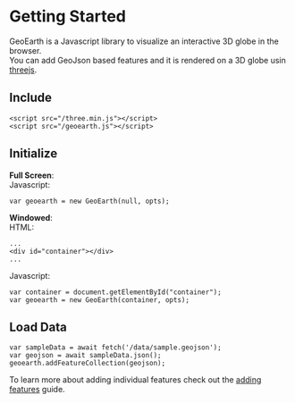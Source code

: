 # Getting Started

GeoEarth is a Javascript library to visualize an interactive 3D globe in the browser.  
You can add GeoJson based features and it is rendered on a 3D globe usin [threejs](https://threejs.org).  

## Include  
```
<script src="/three.min.js"></script>
<script src="/geoearth.js"></script>
```

## Initialize  
**Full Screen**:  
Javascript:
```
var geoearth = new GeoEarth(null, opts);
```

**Windowed**:  
HTML:  
```
...
<div id="container"></div>
...
```
Javascript:  
```
var container = document.getElementById("container");
var geoearth = new GeoEarth(container, opts);
```

## Load Data  
```
var sampleData = await fetch('/data/sample.geojson');
var geojson = await sampleData.json();
geoearth.addFeatureCollection(geojson);
```

To learn more about adding individual features check out the [adding features](./tutorial-adding-features.html) guide.  